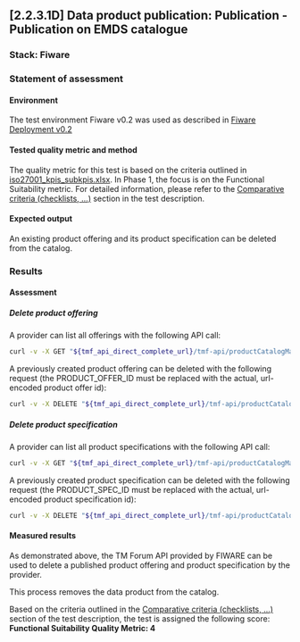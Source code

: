 ## [2.2.3.1D] Data product publication: Publication - Publication on EMDS catalogue

### Stack: Fiware

### Statement of assessment

#### Environment

The test environment Fiware v0.2 was used as described in [Fiware Deployment v0.2](/deployment/fiware/README.md)

#### Tested quality metric and method

The quality metric for this test is based on the criteria outlined in [iso27001_kpis_subkpis.xlsx](../../../../../design_decisions/background_info/iso27001_kpis_subkpis.xlsx). In Phase 1, the focus is on the Functional Suitability metric. For detailed information, please refer to the [Comparative criteria (checklists, ...)](./test.md#comparative-criteria-checklists-) section in the test description.

#### Expected output

An existing product offering and its product specification can be deleted from the catalog.

### Results

#### Assessment

##### Delete product offering

A provider can list all offerings with the following API call:

```sh
curl -v -X GET "${tmf_api_direct_complete_url}/tmf-api/productCatalogManagement/v4/productOffering"
```

A previously created product offering can be deleted with the following request (the PRODUCT_OFFER_ID must be replaced with the actual, url-encoded product offer id):

```sh
curl -v -X DELETE "${tmf_api_direct_complete_url}/tmf-api/productCatalogManagement/v4/productOffering/${PRODUCT_OFFER_ID}"
```

##### Delete product specification

A provider can list all product specifications with the following API call:

```sh
curl -v -X GET "${tmf_api_direct_complete_url}/tmf-api/productCatalogManagement/v4/productSpecification"
```

A previously created product specification can be deleted with the following request (the PRODUCT_SPEC_ID must be replaced with the actual, url-encoded product specification id):

```sh
curl -v -X DELETE "${tmf_api_direct_complete_url}/tmf-api/productCatalogManagement/v4/productSpecification/${PRODUCT_SPEC_ID}"
```

#### Measured results

As demonstrated above, the TM Forum API provided by FIWARE can be used to delete a published product offering and product specification by the provider.

This process removes the data product from the catalog.

Based on the criteria outlined in the [Comparative criteria (checklists, ...)](./test.md#comparative-criteria-checklists-) section of the test description, the test is assigned the following score: **Functional Suitability Quality Metric: 4**
